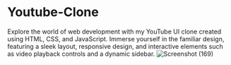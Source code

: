 # Youtube-Clone
Explore the world of web development with my YouTube UI clone created using HTML, CSS, and JavaScript. Immerse yourself in the familiar design, featuring a sleek layout, responsive design, and interactive elements such as video playback controls and a dynamic sidebar. 
![Screenshot (169)](https://github.com/DarshanNaik547/Youtube-Clone/assets/76273473/2069c61b-fdeb-4b94-8b2e-1c041536d74d)

